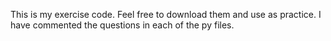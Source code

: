 This is my exercise code.
Feel free to download them and use as practice.
I have commented the questions in each of the py files.

